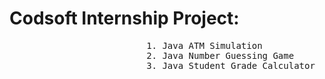<h1>Codsoft Internship Project: </h1>
                     <pre>
                          1. Java ATM Simulation
                          2. Java Number Guessing Game 
                          3. Java Student Grade Calculator</pre>
